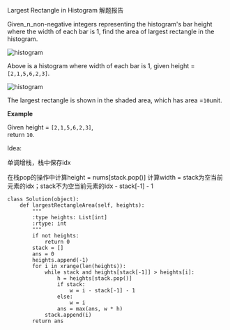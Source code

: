 Largest Rectangle in Histogram 解题报告

Given\_n\_non-negative integers representing the histogram's bar height where the width of each bar is 1, find the area of largest rectangle in the histogram.

![](https://lintcode-media.s3.amazonaws.com/problem/histogram1.png "histogram")

Above is a histogram where width of each bar is 1, given height =`[2,1,5,6,2,3]`.

![](https://lintcode-media.s3.amazonaws.com/problem/histogram_area.png "histogram")

The largest rectangle is shown in the shaded area, which has area =`10`unit.

**Example**

Given height = `[2,1,5,6,2,3]`,  
return `10`.

Idea:

单调增栈，栈中保存idx

在栈pop的操作中计算height = nums\[stack.pop\(\)\] 计算width = stack为空当前元素的idx；stack不为空当前元素的idx - stack\[-1\] - 1

```
class Solution(object):
    def largestRectangleArea(self, heights):
        """
        :type heights: List[int]
        :rtype: int
        """
        if not heights:
            return 0
        stack = []
        ans = 0
        heights.append(-1)
        for i in xrange(len(heights)):
            while stack and heights[stack[-1]] > heights[i]:
                h = heights[stack.pop()]
                if stack:
                    w = i - stack[-1] - 1
                else:
                    w = i
                ans = max(ans, w * h)
            stack.append(i)
        return ans
```



